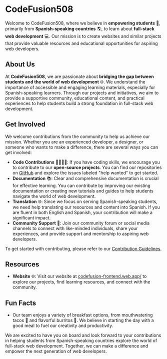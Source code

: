 # CodeFusion508

Welcome to CodeFusion508, where we believe in **empowering students** 🚀, primarily from **Spanish-speaking countries** 🌎, to learn about **full-stack web development** 💻. Our mission is to create websites and similar projects that provide valuable resources and educational opportunities for aspiring web developers.

## About Us

At **CodeFusion508**, we are passionate about **bridging the gap between students and the world of web development** 🌐. We understand the importance of accessible and engaging learning materials, especially for Spanish-speaking learners. Through our projects and initiatives, we aim to provide a supportive community, educational content, and practical experiences to help students build a strong foundation in full-stack web development.

## Get Involved

We welcome contributions from the community to help us achieve our mission. Whether you are an experienced developer, a designer, or someone who wants to make a difference, there are several ways you can get involved:

- **Code Contributions** 👩‍💻👨‍💻: If you have coding skills, we encourage you to contribute to our **open-source projects**. You can find our repositories on [GitHub](https://github.com/CodeFusion508) and explore the issues labeled "help wanted" to get started.
- **Documentation** 📚: Clear and comprehensive documentation is crucial for effective learning. You can contribute by improving our existing documentation or creating new tutorials and guides to help students navigate the world of web development.
- **Translation** 🌐: Since we focus on serving Spanish-speaking students, we need help translating our resources and content into Spanish. If you are fluent in both English and Spanish, your contribution will make a significant impact.
- **Community Support** 🤝: Join our community forum or social media channels to connect with like-minded individuals, share your experiences, and provide support and mentorship to aspiring web developers.

To get started with contributing, please refer to our [Contribution Guidelines](CONTRIBUTING.md).

## Resources

- **Website** 🌐: Visit our website at [codefusion-frontend.web.app/](https://codefusion-frontend.web.app/) to explore our projects, find learning resources, and connect with the community.
<!-- - **Documentation** 📖: Find our comprehensive documentation and tutorials at [docs.codefusion508.org](https://docs.codefusion508.org). Here you'll find step-by-step guides, code samples, and best practices to help you master full-stack web development. -->
<!-- - **Social Media** 📱: Follow us on Twitter [@CodeFusion508](https://twitter.com/CodeFusion508) for the latest updates, announcements, and helpful tips related to web development. -->
<!-- - **Community Forum** 🌟: Join our community forum at [forum.codefusion508.org](https://forum.codefusion508.org) to engage in discussions, ask questions, and collaborate with other learners and professionals in the field. -->

## Fun Facts

- Our team enjoys a variety of breakfast options, from mouthwatering tacos 🌮 and flavorful burritos 🌯. We believe in starting the day with a good meal to fuel our creativity and productivity.

We are excited to have you on board and look forward to your contributions in helping students from Spanish-speaking countries explore the world of full-stack web development. Together, we can make a difference and empower the next generation of web developers.
